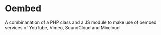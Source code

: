 # Oembed

A combinanation of a PHP class and a JS module to make use of oembed services of YouTube, Vimeo, SoundCloud and Mixcloud. 